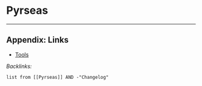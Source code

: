 # Pyrseas

---

## Appendix: Links

* [Tools](../../../Tools.md)

*Backlinks:*

````dataview
list from [[Pyrseas]] AND -"Changelog"
````
